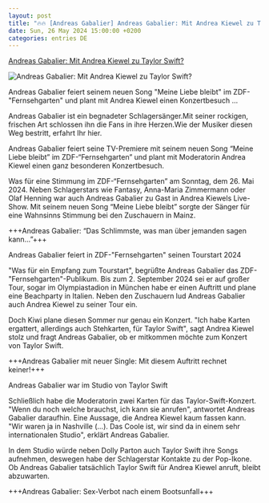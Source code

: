 ```yaml
---
layout: post
title: "🔥🔥 [Andreas Gabalier] Andreas Gabalier: Mit Andrea Kiewel zu Taylor Swift?"
date: Sun, 26 May 2024 15:00:00 +0200
categories: entries DE
---
```

[Andreas Gabalier: Mit Andrea Kiewel zu Taylor Swift?](https://www.schlager.de/news/andreas-gabalier-andrea-kiewel-taylor-swift/254664/)

![Andreas Gabalier: Mit Andrea Kiewel zu Taylor Swift?](https://static.schlager.de/uploads/2023/07/www.schlager.de-www.schlager.de-andreas-gabalier-dirndl-wahnsinn-tour-aspach-2023-07-22-008.jpg)

Andreas Gabalier feiert seinem neuen Song "Meine Liebe bleibt" im ZDF-"Fernsehgarten" und plant mit Andrea Kiewel einen Konzertbesuch ...

Andreas Gabalier ist ein begnadeter Schlagersänger.Mit seiner rockigen, frischen Art schlossen ihn die Fans in ihre Herzen.Wie der Musiker diesen Weg bestritt, erfahrt Ihr hier.

Andreas Gabalier feiert seine TV-Premiere mit seinem neuen Song “Meine Liebe bleibt” im ZDF-“Fernsehgarten” und plant mit Moderatorin Andrea Kiewel einen ganz besonderen Konzertbesuch.

Was für eine Stimmung im ZDF-“Fernsehgarten” am Sonntag, dem 26. Mai 2024. Neben Schlagerstars wie Fantasy, Anna-Maria Zimmermann oder Olaf Henning war auch Andreas Gabalier zu Gast in Andrea Kiewels Live-Show. Mit seinem neuen Song “Meine Liebe bleibt” sorgte der Sänger für eine Wahnsinns Stimmung bei den Zuschauern in Mainz.

+++Andreas Gabalier: “Das Schlimmste, was man über jemanden sagen kann…”+++

Andreas Gabalier feiert in ZDF-"Fernsehgarten" seinen Tourstart 2024

"Was für ein Empfang zum Tourstart", begrüßte Andreas Gabalier das ZDF-"Fernsehgarten"-Publikum. Bis zum 2. September 2024 sei er auf großer Tour, sogar im Olympiastadion in München habe er einen Auftritt und plane eine Beachparty in Italien. Neben den Zuschauern lud Andreas Gabalier auch Andrea Kiewel zu seiner Tour ein.

Doch Kiwi plane diesen Sommer nur genau ein Konzert. "Ich habe Karten ergattert, allerdings auch Stehkarten, für Taylor Swift", sagt Andrea Kiewel stolz und fragt Andreas Gabalier, ob er mitkommen möchte zum Konzert von Taylor Swift.

+++Andreas Gabalier mit neuer Single: Mit diesem Auftritt rechnet keiner!+++

Andreas Gabalier war im Studio von Taylor Swift

Schließlich habe die Moderatorin zwei Karten für das Taylor-Swift-Konzert. "Wenn du noch welche brauchst, ich kann sie anrufen", antwortet Andreas Gabalier daraufhin. Eine Aussage, die Andrea Kiewel kaum fassen kann. "Wir waren ja in Nashville (...). Das Coole ist, wir sind da in einem sehr internationalen Studio", erklärt Andreas Gabalier.

In dem Studio würde neben Dolly Parton auch Taylor Swift ihre Songs aufnehmen, deswegen habe der Schlagerstar Kontakte zu der Pop-Ikone. Ob Andreas Gabalier tatsächlich Taylor Swift für Andrea Kiewel anruft, bleibt abzuwarten.

+++Andreas Gabalier: Sex-Verbot nach einem Bootsunfall+++

